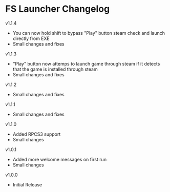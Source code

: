 # FS Launcher Changelog  
    
v1.1.4  
- You can now hold shift to bypass "Play" button steam check and launch directly from EXE
- Small changes and fixes  

v1.1.3  
- "Play" button now attemps to launch game through steam if it detects that the game is installed through steam
- Small changes and fixes  

v1.1.2  
- Small changes and fixes  

v1.1.1  
- Small changes and fixes  

v1.1.0  
- Added RPCS3 support  
- Small changes  
  
v1.0.1  
- Added more welcome messages on first run  
- Small changes  
  
v1.0.0  
- Initial Release
